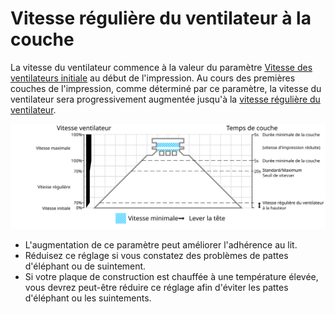 Vitesse régulière du ventilateur à la couche
===

La vitesse du ventilateur commence à la valeur du paramètre [Vitesse des ventilateurs initiale](cool_fan_speed_0.md) au début de l'impression. Au cours des premières couches de l'impression, comme déterminé par ce paramètre, la vitesse du ventilateur sera progressivement augmentée jusqu'à la [vitesse régulière du ventilateur](cool_fan_speed_min.md).

![Quelle vitesse de ventilateur est utilisée où](../images/cool_fan_speed_fr.svg)

* L'augmentation de ce paramètre peut améliorer l'adhérence au lit.
* Réduisez ce réglage si vous constatez des problèmes de pattes d'éléphant ou de suintement.
* Si votre plaque de construction est chauffée à une température élevée, vous devrez peut-être réduire ce réglage afin d'éviter les pattes d'éléphant ou les suintements.
